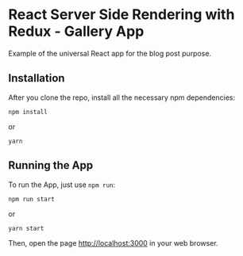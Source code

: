 # React Server Side Rendering with Redux - Gallery App

Example of the universal React app for the blog post purpose.

## Installation

After you clone the repo, install all the necessary npm dependencies:

```
npm install
```

or

```
yarn
```

## Running the App

To run the App, just use `npm run`:

```
npm run start
```

or

```
yarn start
```

Then, open the page [http://localhost:3000](http://localhost:3000) in your web browser.
